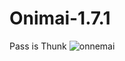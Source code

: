 # Onimai-1.7.1
Pass is Thunk
![onnemai](https://github.com/user-attachments/assets/12c6e893-2f08-439c-afe4-e352f72d8307)
